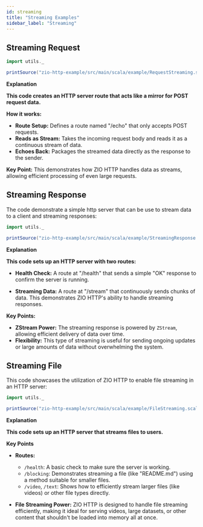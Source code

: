 ```yaml
---
id: streaming
title: "Streaming Examples"
sidebar_label: "Streaming"
---
```


## Streaming Request

```scala mdoc:passthrough
import utils._

printSource("zio-http-example/src/main/scala/example/RequestStreaming.scala")
```

**Explanation**

**This code creates an HTTP server route that acts like a mirror for POST request data.**

**How it works:**

* **Route Setup:** Defines a route named "/echo" that only accepts POST requests.
* **Reads as Stream:** Takes the incoming request body and reads it as a continuous stream of data.
* **Echoes Back:**  Packages the streamed data directly as the response to the sender.

**Key Point:** This demonstrates how ZIO HTTP handles data as streams, allowing efficient processing of even large requests.




## Streaming Response

The code demonstrate a simple http server that can be use to stream data to a client and streaming responses:

```scala mdoc:passthrough
import utils._

printSource("zio-http-example/src/main/scala/example/StreamingResponse.scala")
```

**Explanation**

**This code sets up an HTTP server with two routes:**

* **Health Check:** A route at "/health" that sends a simple "OK" response to confirm the server is running.

* **Streaming Data:** A route at "/stream" that continuously sends chunks of data. This demonstrates ZIO HTTP's ability to handle streaming responses.

**Key Points:**

* **ZStream Power:**  The streaming response is powered by `ZStream`, allowing efficient delivery of data over time.
* **Flexibility:** This type of streaming is useful for sending ongoing updates or large amounts of data without overwhelming the system. 




## Streaming File

This code showcases the utilization of ZIO HTTP to enable file streaming in an HTTP server:

```scala mdoc:passthrough
import utils._

printSource("zio-http-example/src/main/scala/example/FileStreaming.scala")
```

**Explanation**

**This code sets up an HTTP server that streams files to users.**

**Key Points**

* **Routes:**
    * `/health`: A basic check to make sure the server is working.
    * `/blocking`: Demonstrates streaming a file (like "README.md")  using a method suitable for smaller files.
    * `/video`, `/text`:  Shows how to efficiently stream larger files (like videos) or other file types directly.

* **File Streaming Power:** ZIO HTTP is designed to handle file streaming efficiently, making it ideal for serving videos, large datasets, or other content that shouldn't be loaded into memory all at once.
